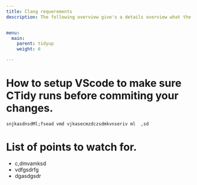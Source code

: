 ```yaml
---
title: Clang requerements
description: The following overview give's a details overview what the CTidy requerements are.


menu:
  main:
    parent: tidyup
    weight: 6

---
```


# How to setup VScode to make sure CTidy runs before commiting your changes.

    snjkasdnsdMl;fsead vmd vjkasecmzdczsdmkvnseriv ml  ,sd


# List of points to watch for.


-   c,dmvamksd
-   vdfgsdrfg
-   dgasdgsdr
